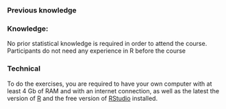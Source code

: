 


### Previous knowledge


### Knowledge:

No prior statistical knowledge is required in order to attend the course. Participants do not need any experience in R before the course

### Technical

To do the exercises, you are required to have your own computer with at least 4 Gb of RAM and with an internet connection, as well as the latest the version of [R](https://cran.r-project.org/) and the free version of [RStudio](https://www.rstudio.com/products/rstudio/download/) installed.

